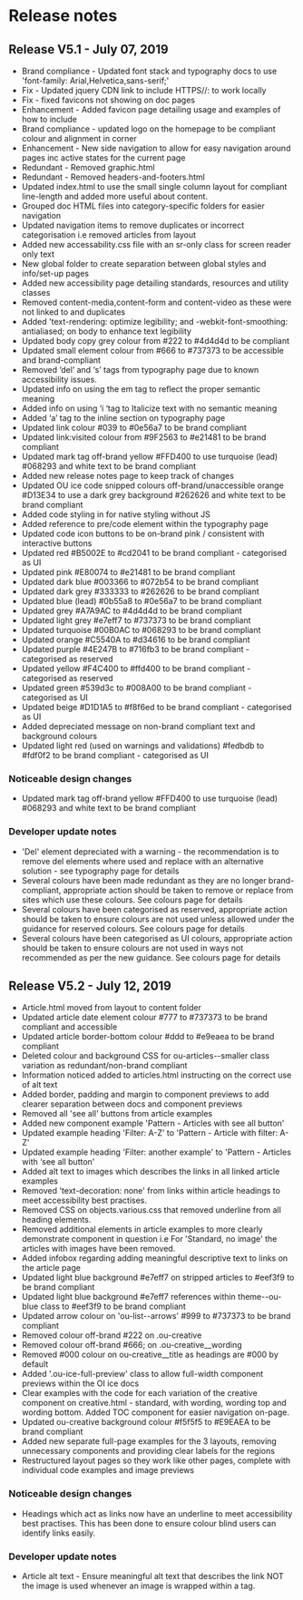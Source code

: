 # Release notes

## Release V5.1 - July 07, 2019

- Brand compliance - Updated font stack and typography docs to use 'font-family: Arial,Helvetica,sans-serif;'
- Fix - Updated jquery CDN link to include HTTPS//: to work locally
- Fix - fixed favicons not showing on doc pages
- Enhancement - Added favicon page detailing usage and examples of how to include
- Brand compliance - updated logo on the homepage to be compliant colour and alignment in corner
- Enhancement - New side navigation to allow for easy navigation around pages inc active states for the current page
- Redundant - Removed graphic.html
- Redundant -  Removed headers-and-footers.html
- Updated index.html to use the small single column layout for compliant line-length and added more useful about content.
- Grouped doc HTML files into category-specific folders for easier navigation
- Updated navigation items to remove duplicates or incorrect categorisation i.e removed articles from layout
- Added new accessability.css file with an sr-only class for screen reader only text
- New global folder to create separation between global styles and info/set-up pages
- Added new accessibility page detailing standards, resources and utility classes
- Removed content-media,content-form and content-video as these were not linked to and duplicates
- Added 'text-rendering: optimize legibility; and -webkit-font-smoothing: antialiased; on body to enhance text legibility
- Updated body copy grey colour from #222 to #4d4d4d to be compliant
- Updated small element colour from #666 to #737373 to be accessible and brand-compliant
- Removed ‘del’ and ‘s’ tags from typography page due to known accessibility issues.
- Updated info on using the em tag to reflect the proper semantic meaning
- Added info on using ‘i ‘tag to Italicize text with no semantic meaning
- Added ‘a’ tag to the inline section on typography page
- Updated link colour #039 to #0e56a7 to be brand compliant
- Updated link:visited colour from #9F2563 to #e21481 to be brand compliant
- Updated mark tag off-brand yellow #FFD400 to use turquoise (lead) #068293 and white text to be brand compliant
- Added new release notes page to keep track of changes
- Updated OU ice code snipped colours off-brand/unaccessible orange #D13E34 to use a dark grey background #262626 and white text to be brand compliant
- Added code styling in for native styling without JS
- Added reference to pre/code element within the typography page
- Updated code icon buttons to be on-brand pink / consistent with interactive buttons
- Updated red #B5002E to #cd2041 to be brand compliant - categorised as UI
- Updated pink #E80074 to #e21481 to be brand compliant
- Updated dark blue #003366 to #072b54 to be brand compliant
- Updated dark grey #333333 to #262626 to be brand compliant
- Updated blue (lead) #0b55a8 to #0e56a7 to be brand compliant
- Updated grey #A7A9AC to #4d4d4d  to be brand compliant
- Updated light grey #e7eff7 to #737373  to be brand compliant
- Updated turquoise #00B0AC to #068293  to be brand compliant
- Updated orange #C5540A to #d34616  to be brand compliant
- Updated purple #4E247B to #716fb3  to be brand compliant - categorised as reserved
- Updated yellow #F4C400 to #ffd400  to be brand compliant - categorised as reserved
- Updated green #539d3c to #008A00 to be brand compliant - categorised as UI
- Updated beige #D1D1A5 to #f8f6ed to be brand compliant - categorised as UI
- Added depreciated message on non-brand compliant text and background colours
- Updated light red (used on warnings and validations) #fedbdb to #fdf0f2 to be brand compliant - categorised as UI

### Noticeable design changes

- Updated mark tag off-brand yellow #FFD400 to use turquoise (lead) #068293 and white text to be brand compliant


### Developer update notes

- 'Del' element depreciated with a warning - the recommendation is to  remove del elements where used and replace with an alternative solution - see typography page for details
- Several colours have been made redundant as they are no longer brand-compliant, appropriate action should be taken to remove or replace from sites which use these colours. See colours page for details
- Several colours have been categorised as reserved, appropriate action should be taken to ensure colours are not used unless allowed under the guidance for reserved colours. See colours page for details
- Several colours have been categorised as UI colours, appropriate action should be taken to ensure colours are not used in ways not recommended as per the new guidance. See colours page for details


## Release V5.2 - July 12, 2019

- Article.html moved from layout to content folder
- Updated article date element colour #777 to #737373 to be brand compliant and accessible
- Updated article border-bottom colour #ddd to #e9eaea to be brand compliant
- Deleted colour and background CSS for ou-articles--smaller class variation as redundant/non-brand compliant
- Information noticed added to articles.html instructing on the correct use of alt text
- Added border, padding and margin to component previews to add clearer separation between docs and component previews
- Removed all 'see all' buttons from article examples
- Added new component example 'Pattern - Articles with see all button'
- Updated example heading 'Filter: A-Z' to 'Pattern - Article with filter: A-Z'
- Updated example heading 'Filter: another example' to 'Pattern - Articles with ‘see all button'
- Added alt text to images which describes the links in all linked article examples
- Removed 'text-decoration: none' from links within article headings to meet accessibility best practises.
- Removed CSS on objects.various.css that removed underline from all heading elements.
- Removed additional elements in article examples to more clearly demonstrate component in question i.e For 'Standard, no image' the articles with images have been removed.
- Added infobox regarding adding meaningful descriptive text to links on the article page
- Updated light blue background #e7eff7 on stripped articles to #eef3f9 to be brand compliant
- Updated light blue background #e7eff7 references within theme--ou-blue class to #eef3f9 to be brand compliant
- Updated arrow colour on 'ou-list--arrows' #999 to #737373 to be brand compliant
- Removed colour off-brand #222 on .ou-creative
- Removed colour off-brand #666; on .ou-creative__wording
- Removed #000 colour on ou-creative__title as headings are #000 by default
- Added '.ou-ice-full-preview' class to allow full-width component previews within the OI ice docs
- Clear examples with the code for each variation of the creative component on creative.html - standard, with wording, wording top and wording bottom. Added TOC component for easier navigation on-page.
- Updated ou-creative background colour #f5f5f5 to #E9EAEA to be brand compliant
- Added new separate full-page examples for the 3 layouts, removing unnecessary components and providing clear labels for the regions
- Restructured layout pages so they work like other pages, complete with individual code examples and image previews

### Noticeable design changes

- Headings which act as links now have an underline to meet accessibility best practises. This has been done to ensure colour blind users can identify links easily.

### Developer update notes

- Article alt text - Ensure meaningful alt text that describes the link NOT the image is used whenever an image is wrapped within a tag.

